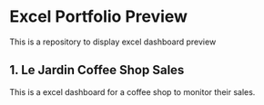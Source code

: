 # Excel Portfolio Preview
This is a repository to display excel dashboard preview

## 1. Le Jardin Coffee Shop Sales
This is a excel dashboard for a coffee shop to monitor their sales.
